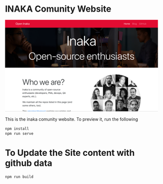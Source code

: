 # INAKA Comunity Website

![AWESOME SCREENSHOT!!](awesomeScreenshot.png)


This is the inaka comunity website. To preview it, run the following

```
npm install
npm run serve
```

# To Update the Site content with github data
```
npm run build
```

